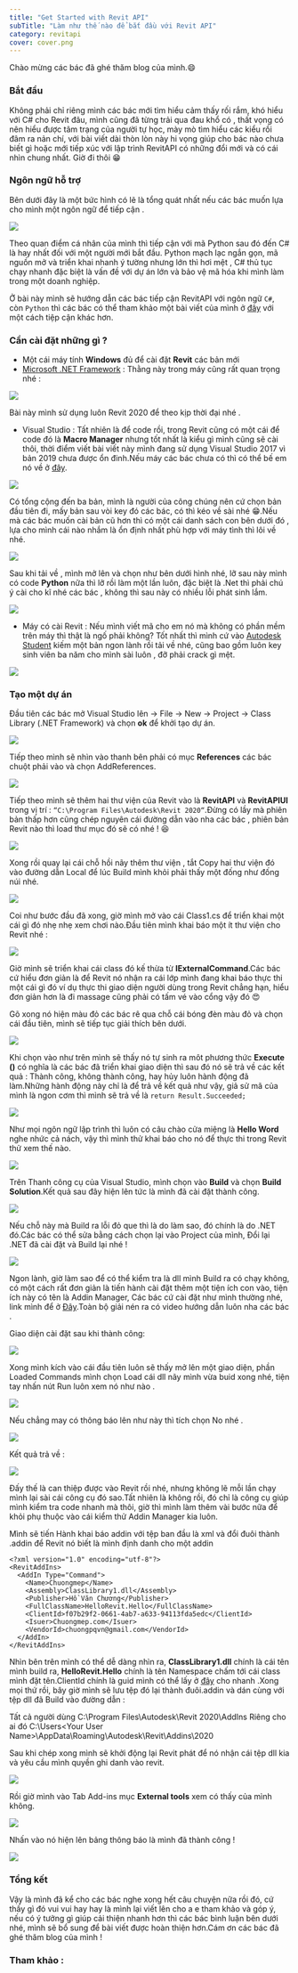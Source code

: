 ```yaml
---
title: "Get Started with Revit API"
subTitle: "Làm như thế nào để bắt đầu với Revit API"
category: revitapi
cover: cover.png
---
```


Chào mừng các bác đã ghé thăm blog của mình.😄
### Bắt đầu
Không phải chỉ riêng mình các bác mới tìm hiểu cảm thấy rối rắm, khó hiểu với C# cho Revit đâu, mình cũng đã từng trải qua đau khổ có , thất vọng có nên hiểu được tâm trạng của người tự học, mày mò tìm hiểu các kiểu rồi đâm ra nản chí, với bài viết dài thòn lòn này hi vọng giúp cho bác nào chưa biết gì hoặc mới tiếp xúc với lập trình RevitAPI có những đổi mới và có cái nhìn chung nhất. Giờ đi thôi 😁

### Ngôn ngữ hỗ trợ

Bên dưới đây là một bức hình có lẽ là tổng quát nhất nếu các bác muốn lựa cho mình một ngôn ngữ để tiếp cận .

![](pic/LanguagRevitAPI.png)

Theo quan điểm cá nhân của mình thì tiếp cận với mã Python sau đó đến C# là hay nhất đối với một người mới bắt đầu. Python mạch lạc ngắn gọn, mã nguồn mở và triển khai nhanh ý tường nhưng lớn thì hơi mệt , C# thủ tục chạy nhanh đặc biệt là vấn đề với dự án lớn và bảo vệ mã hóa khi mình làm trong một doanh nghiệp.

Ở bài này mình sẽ hướng dẫn các bác tiếp cận RevitAPI với ngôn ngữ `C#`, còn `Python` thì các bác có thể tham khảo một bài viết của mình ở  <a href="https://chuongmep.com/Start-With-PyRevit/" target="_blank">đây</a> với một cách tiệp cận khác hơn.


### Cần cài đặt những gì ? 
- Một cái máy tính **Windows** đủ để cài đặt **Revit** các bản mới
- <a href="http://go.microsoft.com/fwlink/?linkid=825298" target="_blank">Microsoft .NET Framework</a> : Thằng này trong máy cũng rất quan trọng nhé : 

![](pic/FarmWorkRevit.png)

Bài này mình sử dụng luôn Revit 2020 để theo kịp thời đại nhé .

- Visual Studio : Tất nhiên là để code rồi, trong Revit cũng có một cái để code đó là **Macro Manager** nhưng tốt nhất là kiểu gì mình cũng sẽ cài thôi, thời điểm viết bài viết này mình đang sử dụng Visual Studio 2017 vì bản 2019 chưa được ổn đinh.Nếu máy các bác chưa có thì có thể bế em nó về ở <a href="https://visualstudio.microsoft.com/vs/older-downloads/" target="_blank">đây</a>.

![](pic/InstallVisualStudio.png)

Có tổng cộng đến ba bản, mình là người của công chúng nên cứ chọn bản đầu tiên đi, mấy bản sau vòi key đó các bác, có thì kéo về sài nhé 😁.Nếu mà các bác muốn cài bản cũ hơn thì có một cái danh sách con bên dưới đó , lựa cho mình cái nào nhắm là ổn định nhất phù hợp với máy tình thì lôi về nhé.

![](pic/vsstudiolod.png)

Sau khi tải về , mình mở lên và chọn như bên dưới hình nhé, lỡ sau này mình có code **Python** nữa thì lỡ rồi làm một lần luôn, đặc biệt là .Net thì phải chú ý cài cho kĩ nhé các bác , không thì sau này có nhiều lỗi phát sinh lắm.

![](pic/InstallRevitAPI001.png)

- Máy có cài Revit : Nếu mình viết mã cho em nó mà không có phần mềm trên máy thì thật là ngố phải không? Tốt nhất thì mình cứ vào <a href="https://www.autodesk.com/education/free-software/revit" target="_blank">Autodesk Student</a> kiếm một bản ngon lành rồi tải về nhé, cũng bao gồm luôn key sinh viên ba năm cho mình sài luôn , đỡ phải crack gì mệt.

![](pic/DownloadRevit2018.png)

### Tạo một dự án 
Đầu tiên các bác mở Visual Studio lên → File → New → Project → Class Library (.NET Framework) và chọn **ok** để khởi tạo dự án.

![](pic/OpenVisualStudio.png)

Tiếp theo mình sẽ nhìn vào thanh bên phải có mục **References** các bác chuột phải vào và chọn AddReferences.

![](pic/AddReference.png)

Tiếp theo mình sẽ thêm hai thư viện của Revit vào là **RevitAPI** và **RevitAPIUI** trong vị trí : `“C:\Program Files\Autodesk\Revit 2020“`.Đừng có lầy mà phiên bản thấp hơn cũng chép nguyên cái đường dẫn vào nha các bác , phiên bản Revit nào thì load thư mục đó sẽ có nhé ! 😆

![](pic/AddReference002.png)

Xong rồi quay lại cái chỗ hồi nãy thêm thư viện , tắt Copy hai thư viện đó vào đường dẫn Local để lúc Build mình khỏi phải thấy một đống như đống núi nhé.

![](pic/AddReferenceLocal.png)

Coi như bước đầu đã xong, giờ mình mở vào cái Class1.cs để triển khai một cái gì đó nhẹ nhẹ xem chơi nào.Đầu tiên mình khai báo một ít thư viện cho Revit nhé : 

![](pic/HelloRevitAPI.png)

Giờ mình sẽ triển khai cái class đó kế thừa từ **IExternalCommand**.Các bác cứ hiểu đơn giản là để Revit nó nhận ra cái lớp mình đang khai báo thực thi một cái gì đó ví dụ thực thi giao diện người dùng trong Revit chẳng hạn, hiểu đơn giản hơn là đi massage cũng phải có tấm vé vào cổng vậy đó 😍

Gõ xong nó hiện màu đỏ các bác rê qua chỗ cái bóng đèn màu đỏ và chọn cái đầu tiên, mình sẽ tiếp tục giải thích bên dưới.

![](pic/HelloRevitAPI001.png)

Khi chọn vào như trên mình sẽ thấy nó tự sinh ra môt phương thức **Execute ()** có nghĩa là các bác đã triển khai giao diện thì sau đó nó sẽ trả về các kết quả : Thành công, không thành công, hay hủy luôn hành động đã làm.Những hành động này chỉ là để trả về kết quả như vậy, giả sử mã của mình là ngon cơm thì mình sẽ trả về là `return Result.Succeeded;`

![](pic/Result.Succeeded.png)

Như mọi ngôn ngữ lập trình thì luôn có câu chào cửa miệng là **Hello Word** nghe nhức cả nách, vậy thì mình thử khai báo cho nó để thực thi trong Revit thử xem thế nào.

![](pic/XinChao.png)

Trên Thanh công cụ của Visual Studio, mình chọn vào **Build** và chọn **Build Solution**.Kết quả sau đây hiện lên tức là mình đã cài đặt thành công.

![](pic/thanhcong.png)

Nếu chỗ này mà Build ra lỗi đỏ que thì là do làm sao, đó chính là do .NET đó.Các bác có thể sửa bằng cách chọn lại vào Project của mình, Đổi lại .NET đã cài đặt và Build lại nhé ! 

![](pic/ErrorBuildRevitAPI.png)

Ngon lành, giờ làm sao để có thể kiểm tra là dll mình Build ra có chạy không, có một cách rất đơn giản là tiến hành cài đặt thêm một tiện ích con vào, tiện ích này có tên là Addin Manager, Các bác cứ cài đặt như mình thường nhé, link mình để ở <a href="data/Add-In Manager.rar" target="_blank">Đây</a>.Toàn bộ giải nén ra có video hướng dẫn luôn nha các bác .

Giao diện cài đặt sau khi thành công:

![](pic/AddinManagerRevitAPI.png)

Xong mình kích vào cái đầu tiên luôn sẽ thấy mở lên một giao diện, phần Loaded Commands mình chọn Load cái dll nãy mình vừa buid xong nhé, tiện tay nhấn nút Run luôn xem nó như nào . 

![](pic/AddinManagerRevitAPI001.png)

Nếu chẳng may có thông báo lên như này thì tích chọn No nhé . 

![](pic/AddinManagerRevitAPINo.png)

Kết quả trả về : 

![](pic/XinChaoRevitAPI.png)

Đấy thế là can thiệp được vào Revit rồi nhé, nhưng không lẽ mỗi lần chạy mình lại sài cái công cụ đó sao.Tất nhiên là không rồi, đó chỉ là công cụ giúp mình kiểm tra code nhanh mà thôi, giờ thì mình làm thêm vài bước nữa để khỏi phụ thuộc vào cái kiểm thử Addin Manager kia luôn.

Mình sẽ tiến Hành khai báo addin với tệp ban đầu là xml và đổi đuôi thành .addin để Revit nó biết là mình định danh cho một addin 

```
<?xml version="1.0" encoding="utf-8"?>
<RevitAddIns>
  <AddIn Type="Command">
    <Name>Chuongmep</Name>
    <Assembly>ClassLibrary1.dll</Assembly>
    <Publisher>Hồ Văn Chương</Publisher>
    <FullClassName>HelloRevit.Hello</FullClassName>
    <ClientId>f07b29f2-0661-4ab7-a633-94113fda5edc</ClientId>
    <Isuer>Chuongmep.com</Isuer>
    <VendorId>chuongpqvn@gmail.com</VendorId>
  </AddIn>
</RevitAddIns>
```
Nhìn bên trên mình có thể dễ dàng nhìn ra, **ClassLibrary1.dll** chính là cái tên mình build ra, **HelloRevit.Hello**
chính là tên Namespace chấm tới cái class mình đặt tên.ClientId chính là guid mình có thể lấy ở <a href="https://www.guidgenerator.com/" target="_blank">đây</a> cho nhanh .Xong mọi thứ rồi, bây giờ mình sẽ lưu tệp đó lại thành đuôi.addin và dán cùng với tệp dll đã Build vào đường dẫn :

Tất cả người dùng 
C:\Program Files\Autodesk\Revit 2020\AddIns
Riêng cho ai đó 
C:\Users\<Your User Name>\AppData\Roaming\Autodesk\Revit\Addins\2020 

Sau khi chép xong mình sẽ khởi động lại Revit phát để nó nhận cái tệp dll kia và yêu cầu mình quyền ghi danh vào revit.

![](pic/LoadAddinRevitAPI.png)

Rồi giờ mình vào Tab Add-ins mục **External tools** xem có thấy của mình không. 

![](pic/ResultAPI.png)

Nhấn vào nó hiện lên bảng thông báo là mình đã thành công !

![](pic/XinChaoRevitAPI.png)

### Tổng kết

Vậy là mình đã kể cho các bác nghe xong hết câu chuyện nữa rồi đó, cứ thấy gì đó vui vui hay hay là mình lại viết lên cho a e tham khảo và góp ý, nếu có ý tưởng gì giúp cải thiện nhanh hơn thì các bác bình luận bên dưới nhé, mình sẽ bổ sung để bài viết được hoàn thiện hơn.Cám ơn các bác đã ghé thăm blog của mình !

### Tham khảo :
